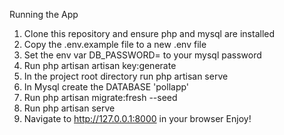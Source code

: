 Running the App

1. Clone this repository and ensure php and mysql are installed
2. Copy the .env.example file to a new .env file
3. Set the env var DB_PASSWORD= to your mysql password
4. Run php artisan artisan key:generate
5. In the project root directory run php artisan serve
6. In Mysql create the DATABASE 'pollapp'
7. Run php artisan migrate:fresh --seed
8. Run php artisan serve
9. Navigate to http://127.0.0.1:8000 in your browser
    Enjoy!

